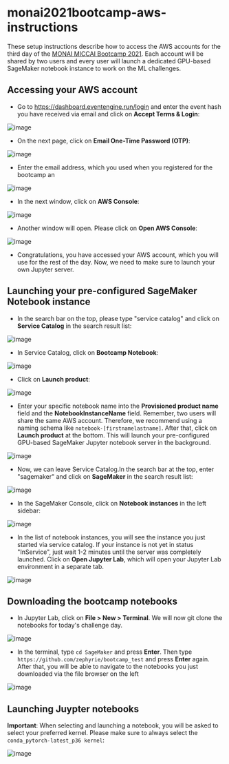 # monai2021bootcamp-aws-instructions

These setup instructions describe how to access the AWS accounts for the third day of the [MONAI MICCAI Bootcamp 2021](https://gpuhackathons.org/event/monai-miccai-bootcamp-2021). Each account will be shared by two users and every user will launch a dedicated GPU-based SageMaker notebook instance to work on the ML challenges. 


## Accessing your AWS account

* Go to https://dashboard.eventengine.run/login and enter the event hash you have received via email and click on **Accept Terms & Login**:

![image](https://user-images.githubusercontent.com/611112/134424302-d4cd964d-e77a-4d44-bcf5-54d623694454.png)

* On the next page, click on **Email One-Time Password (OTP)**:

![image](https://user-images.githubusercontent.com/611112/134424689-145d499e-7788-4933-807a-36bf633e5d51.png)

* Enter the email address, which you used when you registered for the bootcamp an 

![image](https://user-images.githubusercontent.com/611112/134425434-5ac86a21-4c63-4adb-b144-dfaa457a090a.png)

* In the next window, click on **AWS Console**:

![image](https://user-images.githubusercontent.com/611112/134418929-dc458dda-c3dc-4990-8c48-7f9c4b39340b.png)

* Another window will open. Please click on **Open AWS Console**:

![image](https://user-images.githubusercontent.com/611112/134417890-13ba1ba7-c090-4fa6-bbfa-8a5472381228.png)

* Congratulations, you have accessed your AWS account, which you will use for the rest of the day. Now, we need to make sure to launch your own Jupyter server.

## Launching your pre-configured SageMaker Notebook instance 

* In the search bar on the top, please type "service catalog" and click on **Service Catalog** in the search result list:

![image](https://user-images.githubusercontent.com/611112/134418466-e7b68b3d-3120-4257-9349-9b32f666ce1e.png)

* In Service Catalog, click on **Bootcamp Notebook**:

![image](https://user-images.githubusercontent.com/611112/134418833-90bea6f3-1462-4d99-8e4f-f07da776b225.png)

* Click on **Launch product**:

![image](https://user-images.githubusercontent.com/611112/134419214-c6b12074-f91c-4ff8-9227-daa82c3fc439.png)

* Enter your specific notebook name into the **Provisioned product name** field and the **NotebookInstanceName** field. Remember, two users will share the same AWS account. Therefore, we recommend using a naming schema like `notebook-[firstnamelastname]`. After that, click on **Launch product** at the bottom. This will launch your pre-configured GPU-based SageMaker Jupyter notebook server in the background. 

![image](https://user-images.githubusercontent.com/611112/134419557-46ee3d2d-94a6-43a2-a0f9-79aa6f765918.png)

* Now, we can leave Service Catalog.In the search bar at the top, enter "sagemaker" and click on **SageMaker** in the search result list:

![image](https://user-images.githubusercontent.com/611112/134420293-4bacd492-9505-483b-90c8-fadce095912f.png)

* In the SageMaker Console, click on **Notebook instances** in the left sidebar:

![image](https://user-images.githubusercontent.com/611112/134420704-5ec5face-e098-4474-921a-c619cb6a1997.png)

* In the list of notebook instances, you will see the instance you just started via service catalog. If your instance is not yet in status "InService", just wait 1-2 minutes until the server was completely launched. Click on **Open Jupyter Lab**, which will open your Jupyter Lab environment in a separate tab. 
 
![image](https://user-images.githubusercontent.com/611112/134421324-34b9edf2-5169-406e-af1a-c5050ce92c4e.png)

## Downloading the bootcamp notebooks

* In Jupyter Lab, click on **File > New > Terminal**. We will now git clone the notebooks for today's challenge day. 

![image](https://user-images.githubusercontent.com/611112/134421836-1ff822cc-1369-42ff-9d4e-828f9da5ad61.png)

* In the terminal, type `cd SageMaker` and press **Enter**. Then type `https://github.com/zephyrie/bootcamp_test` and press **Enter** again. After that, you will be able to navigate to the notebooks you just downloaded via the file browser on the left

![image](https://user-images.githubusercontent.com/611112/134422614-4c74ab74-cc95-44ac-853a-8027df8daf11.png)

## Launching Juypter notebooks

**Important**: When selecting and launching a notebook, you will be asked to select your preferred kernel. Please make sure to always select the `conda_pytorch-latest_p36 kernel`:

![image](https://user-images.githubusercontent.com/611112/134423773-4b5983c5-a631-44d2-bade-3a302e19f733.png)





